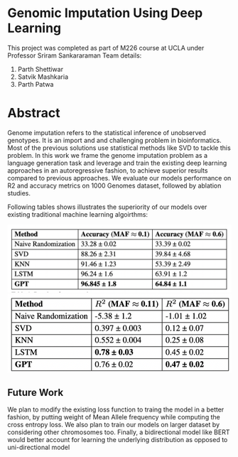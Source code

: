 # Genomic Imputation Using Deep Learning

This project was completed as part of M226 course at UCLA under Professor Sriram Sankararaman
Team details:
1) Parth Shettiwar
2) Satvik Mashkaria
3) Parth Patwa  

# Abstract
Genome imputation refers to the statistical inference of unobserved genotypes. It is an
import and and challenging problem in bioinformatics. Most of the previous solutions use statistical
methods like SVD to tackle this problem. In this work we frame the genome imputation problem as
a language generation task and leverage and train the existing deep learning approaches in an autoregressive fashion, to achieve superior results compared to previous approaches. We evaluate our models performance on R2 and accuracy metrics on 1000 Genomes dataset, followed by ablation studies.

Following tables shows illustrates the superiority of our models over existing traditional machine learning algoirthms:

![Accuracy](https://github.com/parth-shettiwar/Genomic_Imputation_using_Deep_Learning/blob/main/Results/Accuracy.png)
![R2](https://github.com/parth-shettiwar/Genomic_Imputation_using_Deep_Learning/blob/main/Results/R2.png)

## Future Work
We plan to modify the existing loss function to traing the model in a better fashion, by putting weight of Mean Allele frequency while computing the cross entropy loss. We also plan to train our models on larger dataset by considering other chromosomes too. Finally, a bidirectional model like BERT would better account for learning the underlying distribution as opposed to uni-directional model
